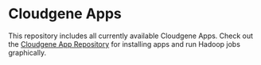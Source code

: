 # Cloudgene Apps

This repository includes all currently available Cloudgene Apps. 
Check out the [Cloudgene App Repository](https://github.com/seppinho/cloudgene-docker) for installing apps and run Hadoop jobs graphically.
